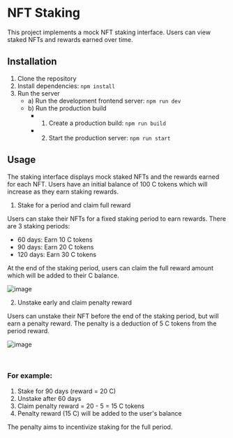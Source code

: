 # NFT Staking

This project implements a mock NFT staking interface. Users can view staked NFTs and rewards earned over time.

## Installation

1. Clone the repository
2. Install dependencies: `npm install`
3. Run the server
   - a) Run the development frontend server: `npm run dev`
   - b) Run the production build
     - 1. Create a production build: `npm run build`
     - 2. Start the production server: `npm run start`

## Usage

The staking interface displays mock staked NFTs and the rewards earned for each NFT. Users have an initial balance of 100 C tokens which will increase as they earn staking rewards.

1. Stake for a period and claim full reward

Users can stake their NFTs for a fixed staking period to earn rewards. There are 3 staking periods:

- 60 days: Earn 10 C tokens
- 90 days: Earn 20 C tokens
- 120 days: Earn 30 C tokens

At the end of the staking period, users can claim the full reward amount which will be added to their C balance.

![image](https://im4.ezgif.com/tmp/ezgif-4-c99ff3f577.gif)


2. Unstake early and claim penalty reward

Users can unstake their NFT before the end of the staking period, but will earn a penalty reward. The penalty is a deduction of 5 C tokens from the period reward.

![image](https://im4.ezgif.com/tmp/ezgif-4-440fe3e7de.gif)

<br />

### For example:

1. Stake for 90 days (reward = 20 C)
2. Unstake after 60 days
3. Claim penalty reward = 20 - 5 = 15 C tokens
4. Penalty reward (15 C) will be added to the user's balance

The penalty aims to incentivize staking for the full period.
